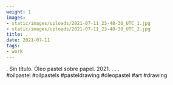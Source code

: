```yaml
---
weight: 1
images:
- static/images/uploads/2021-07-11_23-48-30_UTC_1.jpg
- static/images/uploads/2021-07-11_23-48-30_UTC_2.jpg
title: .
date: 2021-07-11
tags:
- work
---
```


.
Sin título.
Óleo pastel sobre papel.
2021.
.
.
.
#oilpastel #oilpastels #pasteldrawing #óleopastel #art #drawing
